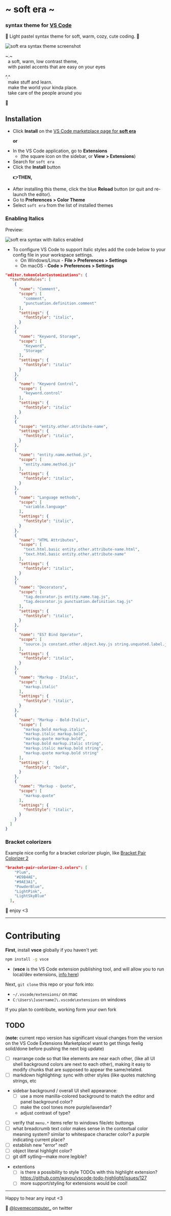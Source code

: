 # \~ soft era \~

### syntax theme for [VS Code](https://code.visualstudio.com/)

🌸 Light pastel syntax theme for soft, warm, cozy, cute coding. 🌱

![soft era syntax theme screenshot](https://github.com/soft-aesthetic/soft-era-vs-code/raw/master/screenshot.png)

\~.\~
<br>&nbsp;&nbsp;a soft, warm, low contrast theme,
<br>&nbsp;&nbsp;with pastel accents that are easy on your eyes

^.^
<br>&nbsp;&nbsp;make stuff and learn.
<br>&nbsp;&nbsp;make the world your kinda place.
<br>&nbsp;&nbsp;take care of the people around you

🌿

## Installation

- Click **Install** on the [VS Code marketplace page for **soft era**](https://marketplace.visualstudio.com/items?itemName=soft-aesthetic.soft-era-theme)

&nbsp;&nbsp;&nbsp;&nbsp;&nbsp;&nbsp;**or**

- In the VS Code application, go to **Extensions**
  - (the square icon on the sidebar, or **View > Extensions**)
- Search for `soft era`
- Click the **Install** button

&nbsp;&nbsp;&nbsp;&nbsp;&nbsp;&nbsp;**👉THEN,**

- After installing this theme, click the blue **Reload** button (or quit and re-launch the editor).
- Go to **Preferences > Color Theme**
- Select `soft era` from the list of installed themes

### Enabling Italics

Preview:

![soft era syntax with italics enabled](https://github.com/soft-aesthetic/soft-era-vs-code/raw/master/italic.png)

- To configure VS Code to support italic styles add the code below to your config file in your workspace settings.
  - On Windows/Linux - **File > Preferences > Settings**
  - On macOS - **Code > Preferences > Settings**

```json
"editor.tokenColorCustomizations": {
  "textMateRules": [
    {
      "name": "Comment",
      "scope": [
        "comment",
        "punctuation.definition.comment"
      ],
      "settings": {
        "fontStyle": "italic",
      }
    },
    {
      "name": "Keyword, Storage",
      "scope": [
        "Keyword",
        "Storage"
      ],
      "settings": {
        "fontStyle": "italic"
      }
    },
    {
      "name": "Keyword Control",
      "scope": [
        "keyword.control"
      ],
      "settings": {
        "fontStyle": "italic"
      }
    },
    {
      "scope": "entity.other.attribute-name",
      "settings": {
        "fontStyle": "italic",
      }
    },
    {
      "name": "entity.name.method.js",
      "scope": [
        "entity.name.method.js"
      ],
      "settings": {
        "fontStyle": "italic",
      }
    },
    {
      "name": "Language methods",
      "scope": [
        "variable.language"
      ],
      "settings": {
        "fontStyle": "italic",
      }
    },
    {
      "name": "HTML Attributes",
      "scope": [
        "text.html.basic entity.other.attribute-name.html",
        "text.html.basic entity.other.attribute-name"
      ],
      "settings": {
        "fontStyle": "italic",
      }
    },
    {
      "name": "Decorators",
      "scope": [
        "tag.decorator.js entity.name.tag.js",
        "tag.decorator.js punctuation.definition.tag.js"
      ],
      "settings": {
        "fontStyle": "italic",
      }
    },
    {
      "name": "ES7 Bind Operator",
      "scope": [
        "source.js constant.other.object.key.js string.unquoted.label.js"
      ],
      "settings": {
        "fontStyle": "italic",
      }
    },
    {
      "name": "Markup - Italic",
      "scope": [
        "markup.italic"
      ],
      "settings": {
        "fontStyle": "italic",
      }
    },
    {
      "name": "Markup - Bold-Italic",
      "scope": [
        "markup.bold markup.italic",
        "markup.italic markup.bold",
        "markup.quote markup.bold",
        "markup.bold markup.italic string",
        "markup.italic markup.bold string",
        "markup.quote markup.bold string"
      ],
      "settings": {
        "fontStyle": "bold",
      }
    },
    {
      "name": "Markup - Quote",
      "scope": [
        "markup.quote"
      ],
      "settings": {
        "fontStyle": "italic",
      }
    }
  ]
}
```

### Bracket colorizers

Example nice config for a bracket colorizer plugin, like [Bracket Pair Colorizer 2](https://marketplace.visualstudio.com/items?itemName=CoenraadS.bracket-pair-colorizer-2)

```json
"bracket-pair-colorizer-2.colors": [
    "Plum",
    "#E9B4AE",
    "#9AE3A1",
    "PowderBlue",
    "LightPink",
    "LightSkyBlue"
  ],
```

💾 enjoy <3

---

# Contributing

**First**, install **vsce** globally if you haven't yet:

```bash
npm install -g vsce
```

- (**vsce** is the VS Code extension publishing tool, and will allow you to run local/dev extensions, [info here](https://code.visualstudio.com/docs/extensions/publish-extension))

Next, `git clone` this repo or your fork into:

- `~/.vscode/extensions/` on mac
- `C:\Users\[username]\.vscode\extensions` on windows

If you plan to contribute, working form your own fork

## TODO

(**note:** current repo version has significant visual changes from the version on the VS Code Extensions Marketplace! want to get things feelig solid/done before pushing the next big update)

- [ ] rearrange code so that like elements are near each other, (like all UI shell background colors are next to each other), making it easy to modify chunks that are supposed to appear the same/related.
- [ ] markdown highlighting: sync with other styles (like quotes matching strings, etc
- sidebar background / overall UI shell appearance:
  - [ ] use a more manilla-colored background to match the editor and panel background color?
  - [ ] make the cool tones more purple/lavendar?
  - adjust contrast of type?
- [ ] verify that `menu.*` items refer to windows file/etc buttongs
- [ ] what breadcrumb text color makes sense in the contextual color meaning system? similar to whitespace character color? a purple indicating current place?
- [ ] establish new "error" red?
- [ ] object literal highlight color?
- [ ] git diff sytling—make more legible?
- extentions
  - [ ] is there a possibility to style TODOs with this highlight extension? https://github.com/wayou/vscode-todo-highlight/issues/127
  - [ ] more support/styling for extensions would be cool!

---

Happy to hear any input <3

💖 [@lovemecomputer\_](https://twitter.com/lovemecomputer_) on twitter
